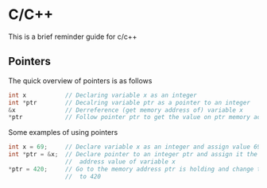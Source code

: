 # C/C++

This is a brief reminder guide for c/c++

## Pointers

The quick overview of pointers is as follows

```cpp
int x           // Declaring variable x as an integer
int *ptr        // Decalring variable ptr as a pointer to an integer
&x              // Derreference (get memory address of) variable x
*ptr            // Follow pointer ptr to get the value on ptr memory address
```

Some examples of using pointers

```cpp
int x = 69;     // Declare variable x as an integer and assign value 69 to it
int *ptr = &x;  // Declare pointer to an integer ptr and assign it the memory
                //  address value of variable x
*ptr = 420;     // Go to the memory address ptr is holding and change the value
                //  to 420
```